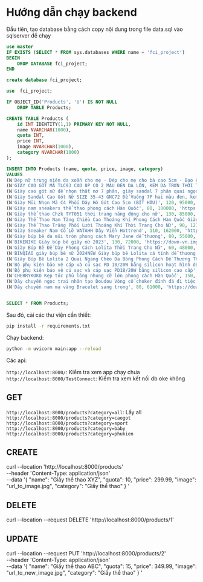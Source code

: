# Hướng dẫn chạy backend
Đầu tiên, tạo database bằng cách copy nội dung trong file data.sql vào sqlserver để chạy
```sql
use master
IF EXISTS (SELECT * FROM sys.databases WHERE name = 'fci_project')
BEGIN
    DROP DATABASE fci_project;
END

create database fci_project;

use  fci_project;

IF OBJECT_ID('Products', 'U') IS NOT NULL
    DROP TABLE Products;

CREATE TABLE Products (
    id INT IDENTITY(1,1) PRIMARY KEY NOT NULL,  
    name NVARCHAR(1000),                         
    quota INT,                                  
    price INT,                                  
    image NVARCHAR(1000),                        
    category NVARCHAR(1000)                      
);

INSERT INTO Products (name, quota, price, image, category)
VALUES 
(N'Dép nữ trung niên da xoắn cho mẹ - Dép cho mẹ cho bà cao 5cm - Bao êm, nhẹ, dễ đi', 100, 99000, 'https://down-vn.img.susercontent.com/file/829ca1339ee63c5591a73ea937e66bf6.webp', N'Giầy cao gót'),
(N'GIÀY CAO GÓT MÃ TLC93 CAO 8P CÓ 2 MÀU ĐEN DA LỘN, KEM DA TRƠN THỜI TRANG 2023', 150, 72000, 'https://down-vn.img.susercontent.com/file/vn-11134201-7qukw-leuyk4ce8sjue2.webp', N'Giầy cao gót'),
(N'Giày cao gót nữ đế nhọn thắt nơ 7 phân, giày sandal 7 phân quai ngọc hottrend', 200, 25000, 'https://down-vn.img.susercontent.com/file/5003776fbabc84fdaccb8a247e1331dd.webp', N'Giầy cao gót'),
(N'Giày Sandal Cao Gót Nữ SIZE 35-43 GNC72 Đế Vuông 7P hai màu đen, kem sang trọng quý phái', 50, 85000, 'https://down-vn.img.susercontent.com/file/vn-11134207-23030-wjadqms3wmov10.webp', N'Giầy cao gót'),
(N'Giày Mũi Nhọn Mã C4 Phối Dây Hở Gót Cao 5cm (BÍT HẬU)', 120, 95000, 'https://down-vn.img.susercontent.com/file/f9aacaec37844dcfa9e106cf35bddde3.webp', N'Giầy cao gót'),
(N'Giày nam sneakers thể thao phong cách Hàn Quốc', 80, 100000, 'https://down-vn.img.susercontent.com/file/vn-11134201-7r98o-lrzxvn7yi6ska1.webp', N'Giầy thể thao'),
(N'Giày thể thao Chzk TYT051 thời trang năng động cho nữ', 130, 85000, 'https://down-vn.img.susercontent.com/file/36091aad175c5d95dbff0b4806b24ed1.webp', N'Giầy thể thao'),
(N'Giày Thể Thao Nam Tăng Chiều Cao Thoáng Khí Phong Cách Hàn Quốc Giày Nam', 60, 136000, 'https://down-vn.img.susercontent.com/file/cn-11134207-7r98o-lkyqq8di3b8t74.webp', N'Giầy thể thao'),
(N'Giày Thể Thao Trắng Phối Lưới Thoáng Khí Thời Trang Cho Nữ', 90, 123000, 'https://down-vn.img.susercontent.com/file/cn-11134207-7qukw-lgt0h6bs9fxb4d.webp', N'Giầy thể thao'),
(N'Giày Sneaker Nam Cổ Lỡ WATAHH Dây Viền Hottrend', 110, 162000, 'https://down-vn.img.susercontent.com/file/0e734daf5bf7249fcc63b8bf7016575d.webp', N'Giầy thể thao'),
(N'Giày búp bê da mũi tròn phong cách Mary Jane dễ thương', 80, 55000, 'https://down-vn.img.susercontent.com/file/sg-11134201-7qvd1-lgyqaa027wfu63.webp', N'Giầy búp bê'),
(N'BIKENIKE Giày búp bê giày nữ 2023', 130, 72000, 'https://down-vn.img.susercontent.com/file/sg-11134201-7rbm9-lpc8jzmfltmu27.webp', N'Giầy búp bê'),
(N'Giày Búp Bê Đế Dày Phong Cách Lolita Thời Trang Cho Nữ', 60, 48000, 'https://down-vn.img.susercontent.com/file/sg-11134201-7rcd4-lqyj6a9e38l428.webp', N'Giầy búp bê'),
(N'BINQIAO giày búp bê nữ 2024NEW Giày búp bê Lolita cá tính dễ thương đơn giản da FLF2490MW0 38Z240919', 90, 67000, 'https://down-vn.img.susercontent.com/file/cn-11134211-7ras8-m0fpuec3mkef03.webp', N'Giầy búp bê'),
(N'Giày Búp Bê Lolita 2 Quai Ngang Chéo Da Bóng Phong Cách Dễ Thương Thời Trang', 110, 82000, 'https://down-vn.img.susercontent.com/file/vn-11134207-7r98o-lvsnhec5tke170.webp', N'Giầy búp bê'),
(N'Bộ phụ kiện bảo vệ cáp và củ sạc PD 18/20W bằng silicon hoạt hình dễ thương', 40, 90000, 'https://down-vn.img.susercontent.com/file/vn-11134201-7r98o-lnibi0x49mnh7a.webp', N'Phụ kiện'),
(N'Bộ phụ kiện bảo vệ củ sạc và cáp sạc PD18/20W bằng silicon cao cấp', 70, 62000, 'https://down-vn.img.susercontent.com/file/vn-11134201-7r98o-lxawb4ebmn6j72.webp', N'Phụ kiện'),
(N'CHERRYKOKO Kẹp tóc phủ lông nhung cỡ lớn phong cách Hàn Quốc', 150, 56000, 'https://down-vn.img.susercontent.com/file/vn-11134201-7r98o-lt5106ky68fi42.webp', N'Phụ kiện'),
(N'Dây chuyền ngọc trai nhân tạo Doudou Vòng cổ choker đính đá đi tiệc Phụ kiện Dây chuyền nữ cá tính đẹp Hàn Quốc XL012', 100, 98000, 'https://down-vn.img.susercontent.com/file/vn-11134207-7r98o-lqcvtkm1rs9e22.webp', N'Phụ kiện'),
(N'Dây chuyền nam mạ vàng Bracelet sang trọng', 80, 61000, 'https://down-vn.img.susercontent.com/file/d6dd224adf2fb0fee8c1e09abbaac82b.webp', N'Phụ kiện')


SELECT * FROM Products;
```

Sau đó, cài các thư viện cần thiết:
```bash
pip install -r requirements.txt
```

Chạy backend:
```bash
python -m uvicorn main:app --reload
```

Các api:

`http://localhost:8000/`: 
Kiểm tra xem app chạy chưa
`http://localhost:8000/TestConnect`: Kiểm tra xem kết nối db oke không

## GET
`http://localhost:8000/products?category=all`: Lấy all
`http://localhost:8000/products?category=caogot`
`http://localhost:8000/products?category=sport`
`http://localhost:8000/products?category=baby`
`http://localhost:8000/products?category=phukien`

## CREATE
curl --location 'http://localhost:8000/products' \
--header 'Content-Type: application/json' \
--data '{
  "name": "Giầy thể thao XYZ",
  "quota": 10,
  "price": 299.99,
  "image": "url_to_image.jpg",
  "category": "Giầy thể thao"
}
'

## DELETE
curl --location --request DELETE 'http://localhost:8000/products/1'

## UPDATE
curl --location --request PUT 'http://localhost:8000/products/2' \
--header 'Content-Type: application/json' \
--data '{
  "name": "Giầy thể thao ABC",
  "quota": 15,
  "price": 349.99,
  "image": "url_to_new_image.jpg",
  "category": "Giầy thể thao"
}
'